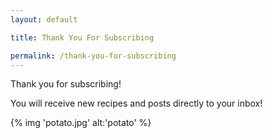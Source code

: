 ```yaml
---
layout: default

title: Thank You For Subscribing

permalink: /thank-you-for-subscribing
---
```


<p class="lead">Thank you for subscribing!</p>

You will receive new recipes and posts directly to your inbox!

{% img 'potato.jpg' alt:'potato' %}

